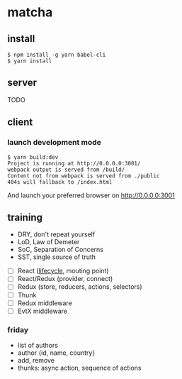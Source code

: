 # matcha

## install

```
$ npm install -g yarn babel-cli
$ yarn install
```

## server

TODO

## client

### launch development mode

```
$ yarn build:dev
Project is running at http://0.0.0.0:3001/
webpack output is served from /build/
Content not from webpack is served from ./public
404s will fallback to /index.html
```

And launch your preferred browser on http://0.0.0.0:3001

## training

- DRY, don't repeat yourself
- LoD, Law of Demeter
- SoC, Separation of Concerns
- SST, single source of truth

- [ ] React ([lifecycle](https://facebook.github.io/react/docs/react-component.html), mouting point)
- [ ] React/Redux (provider, connect)
- [ ] Redux (store, reducers, actions, selectors)
- [ ] Thunk
- [ ] Redux middleware
- [ ] EvtX middleware

### friday

- list of authors
- author {id, name, country}
- add, remove
- thunks: async action, sequence of actions
